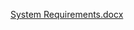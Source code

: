 [System Requirements.docx](https://github.com/user-attachments/files/19152163/System.Requirements.docx)
